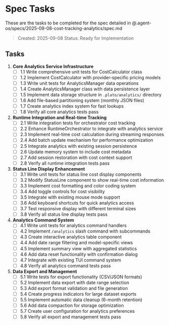 # Spec Tasks

These are the tasks to be completed for the spec detailed in @.agent-os/specs/2025-09-08-cost-tracking-analytics/spec.md

> Created: 2025-09-08
> Status: Ready for Implementation

## Tasks

1. **Core Analytics Service Infrastructure**
   - [ ] 1.1 Write comprehensive unit tests for CostCalculator class
   - [ ] 1.2 Implement CostCalculator with provider-specific pricing models
   - [ ] 1.3 Write unit tests for AnalyticsManager data operations
   - [ ] 1.4 Create AnalyticsManager class with data persistence layer
   - [ ] 1.5 Implement data storage structure in `.plato/analytics/` directory
   - [ ] 1.6 Add file-based partitioning system (monthly JSON files)
   - [ ] 1.7 Create analytics index system for fast lookups
   - [ ] 1.8 Verify all core analytics tests pass

2. **Runtime Integration and Real-time Tracking**
   - [ ] 2.1 Write integration tests for orchestrator cost tracking
   - [ ] 2.2 Enhance RuntimeOrchestrator to integrate with analytics service
   - [ ] 2.3 Implement real-time cost calculation during streaming responses
   - [ ] 2.4 Add batch update mechanism for performance optimization
   - [ ] 2.5 Integrate analytics with existing session persistence
   - [ ] 2.6 Update memory system to include cost metadata
   - [ ] 2.7 Add session restoration with cost context support
   - [ ] 2.8 Verify all runtime integration tests pass

3. **Status Line Display Enhancement**
   - [ ] 3.1 Write unit tests for status line cost display components
   - [ ] 3.2 Modify StatusLine component to show real-time cost information
   - [ ] 3.3 Implement cost formatting and color coding system
   - [ ] 3.4 Add toggle controls for cost visibility
   - [ ] 3.5 Integrate with existing mouse mode support
   - [ ] 3.6 Add keyboard shortcuts for quick analytics access
   - [ ] 3.7 Test responsive display with different terminal sizes
   - [ ] 3.8 Verify all status line display tests pass

4. **Analytics Command System**
   - [ ] 4.1 Write unit tests for analytics command handlers
   - [ ] 4.2 Implement `/analytics` slash command with subcommands
   - [ ] 4.3 Create interactive analytics table component
   - [ ] 4.4 Add date range filtering and model-specific views
   - [ ] 4.5 Implement summary view with aggregated statistics
   - [ ] 4.6 Add data reset functionality with confirmation dialog
   - [ ] 4.7 Integrate with existing TUI command system
   - [ ] 4.8 Verify all analytics command tests pass

5. **Data Export and Management**
   - [ ] 5.1 Write tests for export functionality (CSV/JSON formats)
   - [ ] 5.2 Implement data export with date range selection
   - [ ] 5.3 Add export format validation and file generation
   - [ ] 5.4 Create progress indicators for large dataset exports
   - [ ] 5.5 Implement automatic data cleanup (6-month retention)
   - [ ] 5.6 Add data compaction for storage optimization
   - [ ] 5.7 Create user configuration for analytics preferences
   - [ ] 5.8 Verify all export and management tests pass